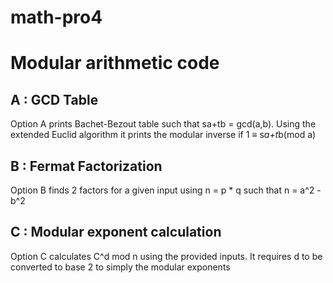 # math-pro4

# Modular arithmetic code

## A : GCD Table

Option A prints Bachet-Bezout table such that sa+tb = gcd(a,b). Using the extended Euclid algorithm it prints the modular inverse if 1 ≡ s*a+t*b(mod a)

## B : Fermat Factorization

Option B finds 2 factors for a given input using n = p * q such that n = a^2 - b^2

## C : Modular exponent calculation

Option C calculates C^d mod n using the provided inputs. It requires d to be converted to base 2 to simply the modular exponents
